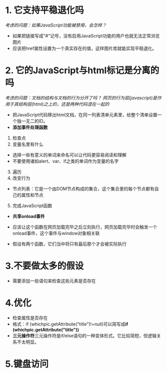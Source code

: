 # 1. 它支持平稳退化吗
*考虑的问题：如果JavaScript功能被禁用，会怎样？*
- 如果把链接写成"#"记号，没有启用JavaScript功能的用户也就无法正常浏览图片
- 应该把href属性设置为一个真实存在的值，这样图片库就能实现平稳退化。
# 2. 它的JavaScript与html标记是分离的吗
*考虑的问题：文档的结构与文档的行为分开了吗？*
*网页的行为层(javascript)是作用于其结构层(html)之上的，还是两种代码混在一起的*
- 把JavaScript代码移出html文档，在同一列表清单元素里，给整个清单设置一个独一无二的ID。
- **添加事件处理函数**
1. 检查点
2. 变量名里有什么
- 选择一些有意义的单词来命名可以让代码更容易阅读和理解
- 不要使用诸如alert、var、if之类的单词作为变量的名字
3. 遍历
4. 改变行为
- 节点列表：它是一个由DOM节点构成的集合，这个集合里的每个节点都有自己的属性和节点
5. 完成JavaScript函数    

- **共享onload事件** 
- 应该让这个函数在网页加载完毕之后立刻执行，网页加载完毕时会触发一个onload事件，这个事件与window对象相关联

- 假设有两个函数，它们当中将只有最后那个才会被实际执行
# 3.不要做太多的假设
- 需要添加一些语句来检查这些元素是否存在

# 4.优化
- 检查属性是否存在
- 格式：if (whichpic.getAttribute("title")!=null)可以简写成**if (whichpic.getAttribute("title"))**
- **三元操作符**三元操作符是if/else语句的一种变体形式。它比较简短，但逻辑关系不太明显。


# 5.键盘访问